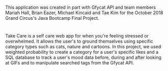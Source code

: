 This application was created in part with Gfycat API and team members Mariah Hall, Brian Eazer, 
Michael Kincaid and Tae Kim for the October 2018 Grand Circus's Java Bootcamp Final Project. 
#
Take Care is a self care web app for when you're feeling stressed or overwhelmed. It allows the user's to 
ground themselves using specific category types such as cats, nature and cartoons. In this project, we used
weighted probability to create a category for a user's specific likes and a SQL database to track a user's mood
data before, during and after looking at GIFs and to manipulate searched tags from the Gfycat API.
